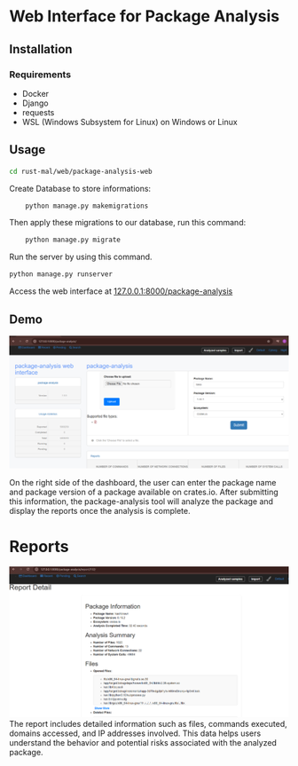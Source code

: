 # Web Interface for Package Analysis

## Installation

### Requirements
- Docker
- Django
- requests
- WSL (Windows Subsystem for Linux) on Windows or Linux

## Usage

```bash
cd rust-mal/web/package-analysis-web
```

Create Database to store informations:

```bash
    python manage.py makemigrations
```

Then apply these migrations to our database, run this command:

```bash
    python manage.py migrate
```

Run the server by using this command. 
```bash
python manage.py runserver
```

Access the web interface at [127.0.0.1:8000/package-analysis](http://127.0.0.1:8000/package-analysis)

## Demo

![Dashboard Screenshot](images/dashboard.png)

On the right side of the dashboard, the user can enter the package name and package version of a package available on crates.io. After submitting this information, the package-analysis tool will analyze the package and display the reports once the analysis is complete.



# Reports

![Report Detail](images/report.png)
The report includes detailed information such as files, commands executed, domains accessed, and IP addresses involved. This data helps users understand the behavior and potential risks associated with the analyzed package.

